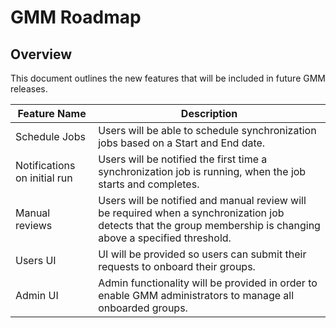 # GMM Roadmap

## Overview

This document outlines the new features that will be included in future GMM releases.

| Feature Name                 | Description                                                                                                                                                     |
| ---------------------------- | --------------------------------------------------------------------------------------------------------------------------------------------------------------- |
| Schedule Jobs                | Users will be able to schedule synchronization jobs based on a Start and End date.                                                                              |
| Notifications on initial run | Users will be notified the first time a synchronization job is running, when the job starts and completes.                                                      |
| Manual reviews               | Users will be notified and manual review will be required when a synchronization job detects that the group membership is changing above a specified threshold. |
| Users UI                     | UI will be provided so users can submit their requests to onboard their groups.                                                                                 |
| Admin UI                     | Admin functionality will be provided in order to enable GMM administrators to manage all onboarded groups.                                                      |
